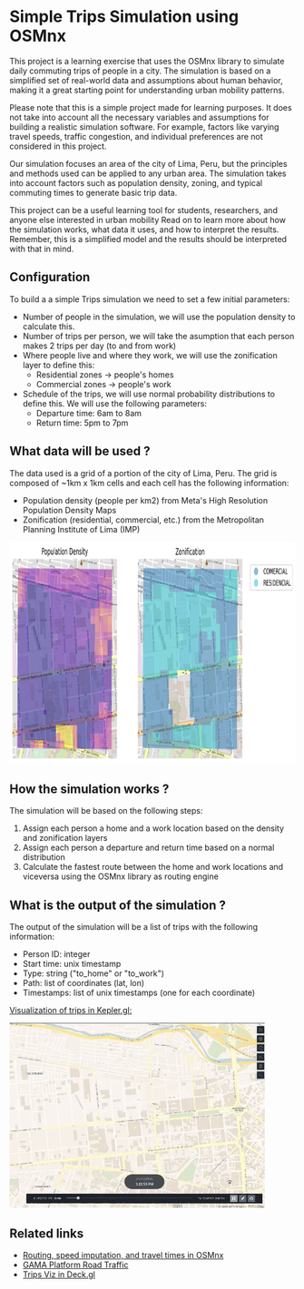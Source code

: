 # Simple Trips Simulation using OSMnx

This project is a learning exercise that uses the OSMnx library to simulate daily commuting trips of people in a city. The simulation is based on a simplified set of real-world data and assumptions about human behavior, making it a great starting point for understanding urban mobility patterns.

Please note that this is a simple project made for learning purposes. It does not take into account all the necessary variables and assumptions for building a realistic simulation software. For example, factors like varying travel speeds, traffic congestion, and individual preferences are not considered in this project.

Our simulation focuses an area of the city of Lima, Peru, but the principles and methods used can be applied to any urban area. The simulation takes into account factors such as population density, zoning, and typical commuting times to generate basic trip data.

This project can be a useful learning tool for students, researchers, and anyone else interested in urban mobility Read on to learn more about how the simulation works, what data it uses, and how to interpret the results. Remember, this is a simplified model and the results should be interpreted with that in mind.

## Configuration

To build a a simple Trips simulation we need to set a few initial parameters:

- Number of people in the simulation, we will use the population density to calculate this.
- Number of trips per person, we will take the asumption that each person makes 2 trips per day (to and from work)
- Where people live and where they work, we will use the zonification layer to define this:
    - Residential zones -> people's homes
    - Commercial zones -> people's work
- Schedule of the trips, we will use normal probability distributions to define this. We will use the following parameters:
    - Departure time: 6am to 8am
    - Return time: 5pm to 7pm

## What data will be used ?

The data used is a grid of a portion of the city of Lima, Peru. The grid is composed of ~1km x 1km cells and each cell has the following information:

- Population density (people per km2) from Meta's High Resolution Population Density Maps
- Zonification (residential, commercial, etc.) from the Metropolitan Planning Institute of Lima (IMP)

<img src="images/dense_zone_layers.png" height="391">

## How the simulation works ?

The simulation will be based on the following steps:

1. Assign each person a home and a work location based on the density and zonification layers
2. Assign each person a departure and return time based on a normal distribution
3. Calculate the fastest route between the home and work locations and viceversa using the OSMnx library as routing engine

## What is the output of the simulation ?

The output of the simulation will be a list of trips with the following information:

- Person ID: integer
- Start time: unix timestamp
- Type: string ("to_home" or "to_work")
- Path: list of coordinates (lat, lon)
- Timestamps: list of unix timestamps (one for each coordinate)

[Visualization of trips in Kepler.gl:](https://simpletrips.netlify.app/)

![Simulation](images/viz.gif)

## Related links

- [Routing, speed imputation, and travel times in OSMnx](https://github.com/gboeing/osmnx-examples/blob/v0.13.0/notebooks/02-routing-speed-time.ipynb)
- [GAMA Platform Road Traffic](https://gama-platform.org/wiki/RoadTrafficModel)
- [Trips Viz in Deck.gl](https://deck.gl/examples/trips-layer)